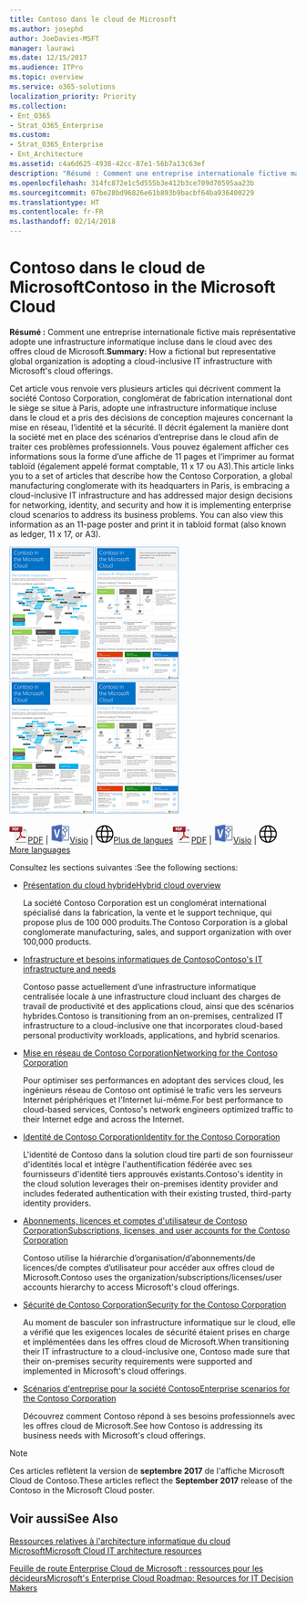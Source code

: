 ```yaml
---
title: Contoso dans le cloud de Microsoft
ms.author: josephd
author: JoeDavies-MSFT
manager: laurawi
ms.date: 12/15/2017
ms.audience: ITPro
ms.topic: overview
ms.service: o365-solutions
localization_priority: Priority
ms.collection:
- Ent_O365
- Strat_O365_Enterprise
ms.custom:
- Strat_O365_Enterprise
- Ent_Architecture
ms.assetid: c4a6d625-4938-42cc-87e1-56b7a13c63ef
description: "Résumé : Comment une entreprise internationale fictive mais représentative adopte une infrastructure informatique incluse dans le cloud avec des offres cloud de Microsoft."
ms.openlocfilehash: 314fc872e1c5d555b3e412b3ce709d70595aa23b
ms.sourcegitcommit: 07be28bd96826e61b893b9bacbf64ba936400229
ms.translationtype: HT
ms.contentlocale: fr-FR
ms.lasthandoff: 02/14/2018
---
```

# <a name="contoso-in-the-microsoft-cloud"></a><span data-ttu-id="d3224-103">Contoso dans le cloud de Microsoft</span><span class="sxs-lookup"><span data-stu-id="d3224-103">Contoso in the Microsoft Cloud</span></span>

 <span data-ttu-id="d3224-104">**Résumé :** Comment une entreprise internationale fictive mais représentative adopte une infrastructure informatique incluse dans le cloud avec des offres cloud de Microsoft.</span><span class="sxs-lookup"><span data-stu-id="d3224-104">**Summary:** How a fictional but representative global organization is adopting a cloud-inclusive IT infrastructure with Microsoft's cloud offerings.</span></span>
  
<span data-ttu-id="d3224-p101">Cet article vous renvoie vers plusieurs articles qui décrivent comment la société Contoso Corporation, conglomérat de fabrication international dont le siège se situe à Paris, adopte une infrastructure informatique incluse dans le cloud et a pris des décisions de conception majeures concernant la mise en réseau, l’identité et la sécurité. Il décrit également la manière dont la société met en place des scénarios d’entreprise dans le cloud afin de traiter ces problèmes professionnels. Vous pouvez également afficher ces informations sous la forme d’une affiche de 11 pages et l’imprimer au format tabloïd (également appelé format comptable, 11 x 17 ou A3).</span><span class="sxs-lookup"><span data-stu-id="d3224-p101">This article links you to a set of articles that describe how the Contoso Corporation, a global manufacturing conglomerate with its headquarters in Paris, is embracing a cloud-inclusive IT infrastructure and has addressed major design decisions for networking, identity, and security and how it is implementing enterprise cloud scenarios to address its business problems. You can also view this information as an 11-page poster and print it in tabloid format (also known as ledger, 11 x 17, or A3).</span></span>
  
<span data-ttu-id="d3224-107">[![Image miniature de l’affiche de Contoso dans Microsoft Cloud.](images/Contoso_Poster/Thumbnail.png)](https://www.microsoft.com/download/details.aspx?id=54427)</span><span class="sxs-lookup"><span data-stu-id="d3224-107">[![Thumb image of the Contoso in the Microsoft Cloud poster.](images/Contoso_Poster/Thumbnail.png)](https://www.microsoft.com/download/details.aspx?id=54427)</span></span>
  
<span data-ttu-id="d3224-108">![Fichier PDF](images/Common_Images/PDFIcon.png)[PDF](https://go.microsoft.com/fwlink/p/?linkid=842085)  | ![Fichier Visio](images/Common_Images/VisioIcon.png)[Visio](https://go.microsoft.com/fwlink/p/?linkid=842086)  | ![Affichage d'une page contenant des versions dans d'autres langues](images/Common_Images/GlobeIcon.png)[Plus de langues](https://www.microsoft.com/download/details.aspx?id=54427)</span><span class="sxs-lookup"><span data-stu-id="d3224-108">![PDF file](images/Common_Images/PDFIcon.png)[PDF](https://go.microsoft.com/fwlink/p/?linkid=842085)  | ![Visio file](images/Common_Images/VisioIcon.png)[Visio](https://go.microsoft.com/fwlink/p/?linkid=842086)  | ![See a page with versions in additional languages](images/Common_Images/GlobeIcon.png)[More languages](https://www.microsoft.com/download/details.aspx?id=54427)</span></span>
  
<span data-ttu-id="d3224-109">Consultez les sections suivantes :</span><span class="sxs-lookup"><span data-stu-id="d3224-109">See the following sections:</span></span>
  
- [<span data-ttu-id="d3224-110">Présentation du cloud hybride</span><span class="sxs-lookup"><span data-stu-id="d3224-110">Hybrid cloud overview</span></span>](hybrid-cloud-overview.md)
    
    <span data-ttu-id="d3224-111">La société Contoso Corporation est un conglomérat international spécialisé dans la fabrication, la vente et le support technique, qui propose plus de 100 000 produits.</span><span class="sxs-lookup"><span data-stu-id="d3224-111">The Contoso Corporation is a global conglomerate manufacturing, sales, and support organization with over 100,000 products.</span></span>
    
- [<span data-ttu-id="d3224-112">Infrastructure et besoins informatiques de Contoso</span><span class="sxs-lookup"><span data-stu-id="d3224-112">Contoso's IT infrastructure and needs</span></span>](contoso-it-infrastructure-and-needs.md)
    
    <span data-ttu-id="d3224-113">Contoso passe actuellement d’une infrastructure informatique centralisée locale à une infrastructure cloud incluant des charges de travail de productivité et des applications cloud, ainsi que des scénarios hybrides.</span><span class="sxs-lookup"><span data-stu-id="d3224-113">Contoso is transitioning from an on-premises, centralized IT infrastructure to a cloud-inclusive one that incorporates cloud-based personal productivity workloads, applications, and hybrid scenarios.</span></span>
    
- [<span data-ttu-id="d3224-114">Mise en réseau de Contoso Corporation</span><span class="sxs-lookup"><span data-stu-id="d3224-114">Networking for the Contoso Corporation</span></span>](networking-for-the-contoso-corporation.md)
    
    <span data-ttu-id="d3224-115">Pour optimiser ses performances en adoptant des services cloud, les ingénieurs réseau de Contoso ont optimisé le trafic vers les serveurs Internet périphériques et l'Internet lui-même.</span><span class="sxs-lookup"><span data-stu-id="d3224-115">For best performance to cloud-based services, Contoso's network engineers optimized traffic to their Internet edge and across the Internet.</span></span>
    
- [<span data-ttu-id="d3224-116">Identité de Contoso Corporation</span><span class="sxs-lookup"><span data-stu-id="d3224-116">Identity for the Contoso Corporation</span></span>](identity-for-the-contoso-corporation.md)
    
    <span data-ttu-id="d3224-117">L'identité de Contoso dans la solution cloud tire parti de son fournisseur d'identités local et intègre l'authentification fédérée avec ses fournisseurs d'identité tiers approuvés existants.</span><span class="sxs-lookup"><span data-stu-id="d3224-117">Contoso's identity in the cloud solution leverages their on-premises identity provider and includes federated authentication with their existing trusted, third-party identity providers.</span></span>
    
- [<span data-ttu-id="d3224-118">Abonnements, licences et comptes d'utilisateur de Contoso Corporation</span><span class="sxs-lookup"><span data-stu-id="d3224-118">Subscriptions, licenses, and user accounts for the Contoso Corporation</span></span>](subscriptions-licenses-and-user-accounts-for-the-contoso-corporation.md)
    
    <span data-ttu-id="d3224-119">Contoso utilise la hiérarchie d’organisation/d’abonnements/de licences/de comptes d’utilisateur pour accéder aux offres cloud de Microsoft.</span><span class="sxs-lookup"><span data-stu-id="d3224-119">Contoso uses the organization/subscriptions/licenses/user accounts hierarchy to access Microsoft's cloud offerings.</span></span>
    
- [<span data-ttu-id="d3224-120">Sécurité de Contoso Corporation</span><span class="sxs-lookup"><span data-stu-id="d3224-120">Security for the Contoso Corporation</span></span>](security-for-the-contoso-corporation.md)
    
    <span data-ttu-id="d3224-121">Au moment de basculer son infrastructure informatique sur le cloud, elle a vérifié que les exigences locales de sécurité étaient prises en charge et implémentées dans les offres cloud de Microsoft.</span><span class="sxs-lookup"><span data-stu-id="d3224-121">When transitioning their IT infrastructure to a cloud-inclusive one, Contoso made sure that their on-premises security requirements were supported and implemented in Microsoft's cloud offerings.</span></span>
    
- [<span data-ttu-id="d3224-122">Scénarios d'entreprise pour la société Contoso</span><span class="sxs-lookup"><span data-stu-id="d3224-122">Enterprise scenarios for the Contoso Corporation</span></span>](enterprise-scenarios-for-the-contoso-corporation.md)
    
    <span data-ttu-id="d3224-123">Découvrez comment Contoso répond à ses besoins professionnels avec les offres cloud de Microsoft.</span><span class="sxs-lookup"><span data-stu-id="d3224-123">See how Contoso is addressing its business needs with Microsoft's cloud offerings.</span></span>
    
> [!NOTE]
> <span data-ttu-id="d3224-124">Ces articles reflètent la version de **septembre 2017** de l'affiche Microsoft Cloud de Contoso.</span><span class="sxs-lookup"><span data-stu-id="d3224-124">These articles reflect the **September 2017** release of the Contoso in the Microsoft Cloud poster.</span></span>
  
## <a name="see-also"></a><span data-ttu-id="d3224-125">Voir aussi</span><span class="sxs-lookup"><span data-stu-id="d3224-125">See Also</span></span>

[<span data-ttu-id="d3224-126">Ressources relatives à l'architecture informatique du cloud Microsoft</span><span class="sxs-lookup"><span data-stu-id="d3224-126">Microsoft Cloud IT architecture resources</span></span>](microsoft-cloud-it-architecture-resources.md)

[<span data-ttu-id="d3224-127">Feuille de route Enterprise Cloud de Microsoft : ressources pour les décideurs</span><span class="sxs-lookup"><span data-stu-id="d3224-127">Microsoft's Enterprise Cloud Roadmap: Resources for IT Decision Makers</span></span>](https://sway.com/FJ2xsyWtkJc2taRD)



